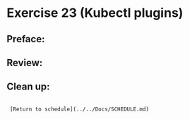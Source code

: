 
# Exercise 23 (Kubectl plugins)

## Preface:


## Review:



## Clean up:

```

 [Return to schedule](../../Docs/SCHEDULE.md)